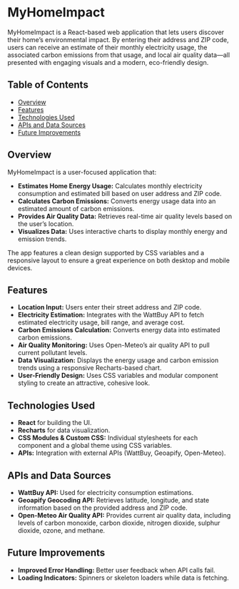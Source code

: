 # MyHomeImpact

MyHomeImpact is a React-based web application that lets users discover their home’s environmental impact. By entering their address and ZIP code, users can receive an estimate of their monthly electricity usage, the associated carbon emissions from that usage, and local air quality data—all presented with engaging visuals and a modern, eco-friendly design.

## Table of Contents

- [Overview](#overview)
- [Features](#features)
- [Technologies Used](#technologies-used)
- [APIs and Data Sources](#apis-and-data-sources)
- [Future Improvements](#future-improvements)

## Overview

MyHomeImpact is a user-focused application that:

- **Estimates Home Energy Usage:** Calculates monthly electricity consumption and estimated bill based on user address and ZIP code.
- **Calculates Carbon Emissions:** Converts energy usage data into an estimated amount of carbon emissions.
- **Provides Air Quality Data:** Retrieves real-time air quality levels based on the user’s location.
- **Visualizes Data:** Uses interactive charts to display monthly energy and emission trends.

The app features a clean design supported by CSS variables and a responsive layout to ensure a great experience on both desktop and mobile devices.

## Features

- **Location Input:** Users enter their street address and ZIP code.
- **Electricity Estimation:** Integrates with the WattBuy API to fetch estimated electricity usage, bill range, and average cost.
- **Carbon Emissions Calculation:** Converts energy data into estimated carbon emissions.
- **Air Quality Monitoring:** Uses Open-Meteo’s air quality API to pull current pollutant levels.
- **Data Visualization:** Displays the energy usage and carbon emission trends using a responsive Recharts-based chart.
- **User-Friendly Design:** Uses CSS variables and modular component styling to create an attractive, cohesive look.

## Technologies Used

- **React** for building the UI.
- **Recharts** for data visualization.
- **CSS Modules & Custom CSS:** Individual stylesheets for each component and a global theme using CSS variables.
- **APIs:** Integration with external APIs (WattBuy, Geoapify, Open-Meteo).

## APIs and Data Sources

- **WattBuy API:** Used for electricity consumption estimations.
- **Geoapify Geocoding API:** Retrieves latitude, longitude, and state information based on the provided address and ZIP code.
- **Open-Meteo Air Quality API:** Provides current air quality data, including levels of carbon monoxide, carbon dioxide, nitrogen dioxide, sulphur dioxide, ozone, and methane.

## Future Improvements

- **Improved Error Handling:** Better user feedback when API calls fail.
- **Loading Indicators:** Spinners or skeleton loaders while data is fetching.
